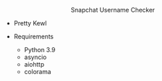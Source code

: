 <p align="center">
  <a>Snapchat Username Checker</a>
</p>

* Pretty Kewl

* Requirements
  - Python 3.9
  - asyncio
  - aiohttp
  - colorama
